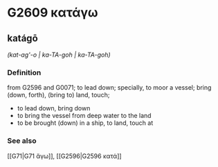 # G2609 κατάγω

## katágō

_(kat-ag'-o | ka-TA-goh | ka-TA-goh)_

### Definition

from G2596 and G0071; to lead down; specially, to moor a vessel; bring (down, forth), (bring to) land, touch; 

- to lead down, bring down
- to bring the vessel from deep water to the land
- to be brought (down) in a ship, to land, touch at

### See also

[[G71|G71 ἄγω]], [[G2596|G2596 κατά]]
